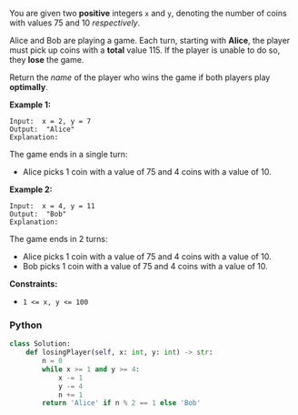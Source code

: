You are given two  **positive**  integers  `x`  and  `y`, denoting the number of coins with values 75 and 10
_respectively_.

Alice and Bob are playing a game. Each turn, starting with  **Alice**, the player must pick up coins with a  **total**
value 115. If the player is unable to do so, they  **lose**  the game.

Return the  _name_  of the player who wins the game if both players play  **optimally**.

**Example 1:**

```
Input:  x = 2, y = 7
Output:  "Alice"
Explanation:
```

The game ends in a single turn:

- Alice picks 1 coin with a value of 75 and 4 coins with a value of 10.

**Example 2:**

```
Input:  x = 4, y = 11
Output:  "Bob"
Explanation:
```

The game ends in 2 turns:

- Alice picks 1 coin with a value of 75 and 4 coins with a value of 10.
- Bob picks 1 coin with a value of 75 and 4 coins with a value of 10.

**Constraints:**

- `1 <= x, y <= 100`

### Python

```python
class Solution:
    def losingPlayer(self, x: int, y: int) -> str:
        n = 0
        while x >= 1 and y >= 4:
            x -= 1
            y -= 4
            n += 1
        return 'Alice' if n % 2 == 1 else 'Bob'
```